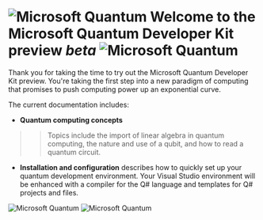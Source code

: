 # ![Microsoft Quantum](/media/mobius_strip_preview.png) Welcome to the Microsoft Quantum Developer Kit preview *beta* ![Microsoft Quantum](/media/mobius_strip_preview.png)
Thank you for taking the time to try out the Microsoft Quantum Developer Kit preview. You're taking the first step into a new paradigm of computing that promises to push computing power up an exponential curve.

The current documentation includes:
* **Quantum computing concepts**
>> Topics include the import of linear algebra in quantum computing, the nature and use of a qubit, and how to read a quantum circuit.
* **Installation and configuration** describes how to quickly set up your quantum development environment. Your Visual Studio environment will be enhanced with a compiler for the Q# language and templates for Q# projects and files.





![Microsoft Quantum](/media/mobius_strip_icon.png)
![Microsoft Quantum](/media/mobius_strip_large.png)